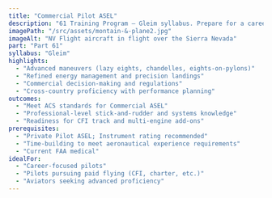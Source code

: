 ```yaml
---
title: "Commercial Pilot ASEL"
description: "61 Training Program — Gleim syllabus. Prepare for a career in aviation. Train to the standards required for paid flying and advanced pilot proficiency."
imagePath: "/src/assets/montain-&-plane2.jpg"
imageAlt: "NV Flight aircraft in flight over the Sierra Nevada"
part: "Part 61"
syllabus: "Gleim"
highlights:
  - "Advanced maneuvers (lazy eights, chandelles, eights-on-pylons)"
  - "Refined energy management and precision landings"
  - "Commercial decision-making and regulations"
  - "Cross-country proficiency with performance planning"
outcomes:
  - "Meet ACS standards for Commercial ASEL"
  - "Professional-level stick-and-rudder and systems knowledge"
  - "Readiness for CFI track and multi-engine add-ons"
prerequisites:
  - "Private Pilot ASEL; Instrument rating recommended"
  - "Time-building to meet aeronautical experience requirements"
  - "Current FAA medical"
idealFor:
  - "Career-focused pilots"
  - "Pilots pursuing paid flying (CFI, charter, etc.)"
  - "Aviators seeking advanced proficiency"
---
```

